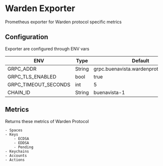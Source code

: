 # Warden Exporter

Prometheus exporter for Warden protocol specific metrics

## Configuration

Exporter are configured through ENV vars

| ENV                  | Type   | Default                                |
| -------------------- | ------ | -------------------------------------- |
| GRPC_ADDR            | String | grpc.buenavista.wardenprotocol.org:443 |
| GRPC_TLS_ENABLED     | bool   | true                                   |
| GRPC_TIMEOUT_SECONDS | int    | 5                                      |
| CHAIN_ID             | String | buenavista-1                           |

## Metrics

Returns these metrics of Warden Protocol

```
- Spaces
- Keys
    - ECDSA
    - EDDSA
    - Pending
- Keychains
- Accounts
- Actions
```
